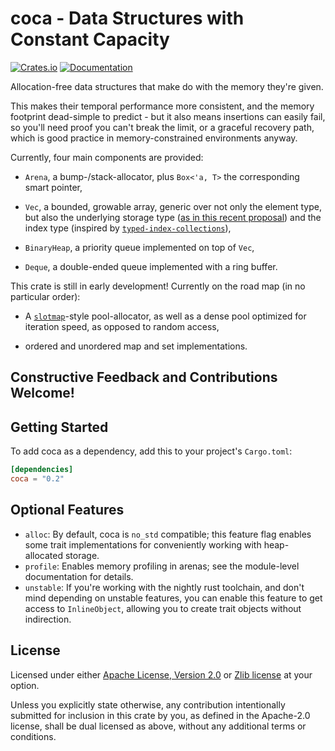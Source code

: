 # coca - Data Structures with Constant Capacity

[![Crates.io](https://img.shields.io/crates/v/coca.svg)](https://crates.io/crates/coca)
[![Documentation](https://docs.rs/coca/badge.svg)](https://docs.rs/coca)

Allocation-free data structures that make do with the memory they're given.

This makes their temporal performance more consistent, and the memory footprint
dead-simple to predict - but it also means insertions can easily fail, so you'll
need proof you can't break the limit, or a graceful recovery path, which is good
practice in memory-constrained environments anyway.

Currently, four main components are provided:

- `Arena`, a bump-/stack-allocator, plus `Box<'a, T>` the corresponding smart
  pointer,
- `Vec`, a bounded, growable array, generic over not only the element type, but
  also the underlying storage type ([as in this recent proposal][generic-vec])
  and the index type (inspired by [`typed-index-collections`][ticollections]),
- `BinaryHeap`, a priority queue implemented on top of `Vec`,
- `Deque`, a double-ended queue implemented with a ring buffer.

  [generic-vec]: https://internals.rust-lang.org/t/is-custom-allocators-the-right-abstraction/13460
  [ticollections]: https://crates.io/crates/typed-index-collections

This crate is still in early development! Currently on the road map (in no
particular order):

- A [`slotmap`][slotmap]-style pool-allocator, as well as a dense pool optimized
  for iteration speed, as opposed to random access,
- ordered and unordered map and set implementations.

  [slotmap]: https://crates.io/crates/slotmap

## Constructive Feedback and Contributions Welcome!

## Getting Started

To add coca as a dependency, add this to your project's `Cargo.toml`:

```toml
[dependencies]
coca = "0.2"
```

## Optional Features

- `alloc`: By default, coca is `no_std` compatible; this feature flag enables
  some trait implementations for conveniently working with heap-allocated storage.
- `profile`: Enables memory profiling in arenas; see the module-level documentation
  for details.
- `unstable`: If you're working with the nightly rust toolchain, and don't mind
  depending on unstable features, you can enable this feature to get access to
  `InlineObject`, allowing you to create trait objects without indirection.

## License

Licensed under either [Apache License, Version 2.0](LICENSE-APACHE) or
[Zlib license](LICENSE-ZLIB) at your option.

Unless you explicitly state otherwise, any contribution intentionally submitted
for inclusion in this crate by you, as defined in the Apache-2.0 license, shall
be dual licensed as above, without any additional terms or conditions.